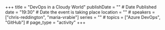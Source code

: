 +++
title = "DevOps in a Cloudy World"
publishDate = "" # Date Published
date = "19:30" # Date the event is taking place
location = "" #
speakers = ["chris-reddington", "maria-vrabie"]
series = "" # 
topics = ["Azure DevOps", "GitHub"] #
page_type = "activity"
+++